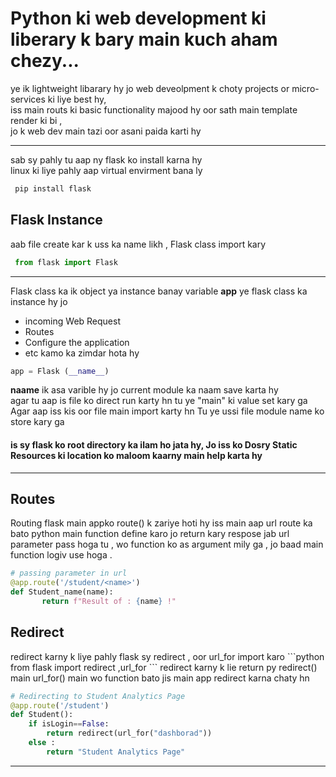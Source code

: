 <h1> Python ki web development ki liberary k bary main kuch aham chezy...</h1>

 ye ik lightweight libarary hy jo web deveolpment k choty projects or micro-services ki liye best hy,  
iss main routs ki basic functionality majood hy oor sath main template render ki bi ,  
jo k web dev main tazi oor asani paida karti hy   

---

sab sy pahly tu aap ny flask ko install karna hy   
linux ki liye pahly aap virtual envirment bana ly 
```python
 pip install flask
  ```

<h2>Flask Instance </h2>
aab file create kar k uss ka name likh ,   
 Flask class import kary  
 
```python
 from flask import Flask
```

  
  
  ***

Flask class ka ik object ya instance banay 
 variable __app__ ye flask class ka instance hy jo  
  - incoming Web Request 
  - Routes
  - Configure the application
  - etc 
kamo ka zimdar hota hy

``` python
app = Flask (__name__)
```

 __naame__ ik asa varible hy jo current module ka naam save karta hy  
 agar tu aap is file ko direct run karty hn tu ye "main" ki value set kary ga  
 Agar aap iss kis oor file main import karty hn Tu ye ussi file module name ko store kary ga  
  <h4>is sy flask ko root directory ka ilam ho jata hy, Jo iss ko Dosry Static Resources ki location ko maloom kaarny main help karta hy</h4>

***

<h2>Routes</h2>
 Routing flask main appko route() k zariye hoti hy iss main aap url route ka bato   
 python main function define karo jo return kary respose    
 jab url parameter pass hoga tu , wo function ko as argument mily ga , jo baad main function logiv use hoga .  

 ```python
 # passing parameter in url 
@app.route('/student/<name>')
def Student_name(name):
        return f"Result of : {name} !"
```
<h2>Redirect</h2>
redirect karny k liye pahly flask sy redirect , oor url_for import karo 
```python
from flask import redirect ,url_for
```
redirect karny k lie return py redirect() main url_for() main wo function bato jis main app redirect karna chaty hn

```python
# Redirecting to Student Analytics Page
@app.route('/student')
def Student():
    if isLogin==False:
        return redirect(url_for("dashborad"))
    else :
        return "Student Analytics Page"
```



***


  
